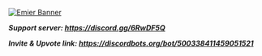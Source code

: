 [![Emier Banner](https://i.imgur.com/avB2YTS.png)](https://discord.gg/6RwDF5Q "Emier™")

***Support server: https://discord.gg/6RwDF5Q***

***Invite & Upvote link: https://discordbots.org/bot/500338411459051521***
